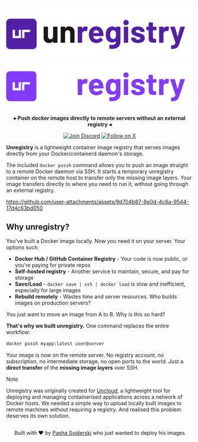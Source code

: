 <div align="center">
  <img src=".github/images/logo-light.svg#gh-light-mode-only" alt="Unregistry logo"/>
  <img src=".github/images/logo-dark.svg#gh-dark-mode-only" alt="Unregistry logo"/>
  <p><strong>▸ Push docker images directly to remote servers without an external registry ◂</strong></p>

  <p>
    <a href="https://discord.gg/eR35KQJhPu"><img src="https://img.shields.io/badge/discord-5865F2.svg?style=for-the-badge&logo=discord&logoColor=white" alt="Join Discord"></a>
    <a href="https://x.com/psviderski"><img src="https://img.shields.io/badge/follow-black?style=for-the-badge&logo=X&logoColor=while" alt="Follow on X"></a>
  </p>
</div>

**Unregistry** is a lightweight container image registry that serves images directly from your Docker/containerd 
daemon's storage.

The included `docker pussh` command allows you to push an image straight to a remote Docker daemon via SSH. It starts
a temporary unregistry container on the remote host to transfer only the missing image layers. Your image transfers
directly to where you need to run it, without going through an external registry.

https://github.com/user-attachments/assets/9d704b87-8e0d-4c8a-9544-17d4c63bd050

## Why unregistry?

You've built a Docker image locally. Now you need it on your server. Your options suck:

- **Docker Hub / GitHub Container Registry** - Your code is now public, or you're paying for private repos
- **Self-hosted registry** - Another service to maintain, secure, and pay for storage
- **Save/Load** - `docker save | ssh | docker load` is slow and inefficient, especially for large images
- **Rebuild remotely** - Wastes time and server resources. Who builds images on production servers?

You just want to move an image from A to B. Why is this so hard?

**That's why we built unregistry.** One command replaces the entire workflow:

```bash
docker pussh myapp:latest user@server
```

Your image is now on the remote server. No registry account, no subscription, no intermediate storage, no open ports to
the world. Just a **direct transfer** of the **missing image layers** over SSH.

> [!NOTE]  
> Unregistry was originally created for [Uncloud](https://github.com/psviderski/uncloud), a lightweight tool for 
> deploying and managing containerised applications across a network of Docker hosts. We needed a simple way to upload
> locally built images to remote machines without requiring a registry. And realised this problem deserves its own
> solution.


##
<div align="center">
  Built with ❤️ by <a href="https://github.com/psviderski">Pasha Sviderski</a> who just wanted to deploy his images
</div>
